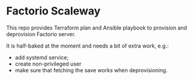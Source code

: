 # Factorio Scaleway

This repo provides Terraform plan and Ansible playbook to provision and deprovision Factorio server.

It is half-baked at the moment and needs a bit of extra work, e.g.:
 * add systemd service;
 * create non-privileged user
 * make sure that fetching the save works when deprovisioning.
